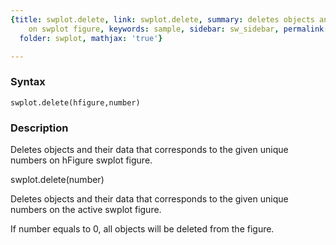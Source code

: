 ```yaml
---
{title: swplot.delete, link: swplot.delete, summary: deletes objects and their data
    on swplot figure, keywords: sample, sidebar: sw_sidebar, permalink: swplot_delete.html,
  folder: swplot, mathjax: 'true'}

---
```


### Syntax

`swplot.delete(hfigure,number)`

### Description

Deletes objects and their data that corresponds to the given unique
numbers on hFigure swplot figure.
 
swplot.delete(number)
 
Deletes objects and their data that corresponds to the given unique
numbers on the active swplot figure.
 
If number equals to 0, all objects will be deleted from the figure.
 


